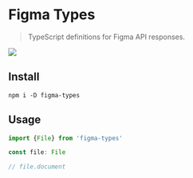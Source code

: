 # Figma Types

> TypeScript definitions for Figma API responses.

![](https://i.imgur.com/GI12SUm.gif)

## Install

```
npm i -D figma-types
```

## Usage

```ts
import {File} from 'figma-types'

const file: File

// file.document
```



